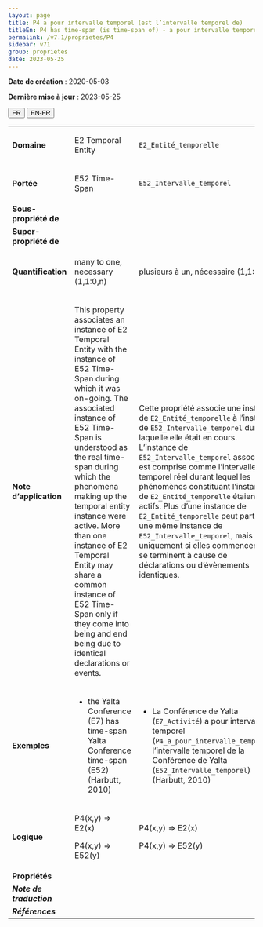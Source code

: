 ```yaml
---
layout: page
title: P4 a pour intervalle temporel (est l’intervalle temporel de)
titleEn: P4 has time-span (is time-span of) - a pour intervalle temporel (est l’intervalle temporel de)
permalink: /v7.1/proprietes/P4
sidebar: v71
group: proprietes
date: 2023-05-25
---
```


**Date de création** : 2020-05-03

**Dernière mise à jour** : 2023-05-25

<div class="lang-buttons">
 <button id="fr" class="activate">FR</button>
 <button id="en-fr">EN-FR</button>
</div>

<table>
<tbody>
<tr>
<td><strong>Domaine</strong></td>
<td class="en">
<p>E2 Temporal Entity </p>
</td>
<td>
<p><code class="language-plaintext highlighter-rouge">E2_Entité_temporelle</code></p>
</td>
</tr>
<tr>
<td><strong>Portée</strong></td>
<td class="en">
<p>E52 Time-Span</p>
</td>
<td>
<p><code class="language-plaintext highlighter-rouge">E52_Intervalle_temporel</code></p>
</td>
</tr>
<tr>
<td><strong>Sous-propriété de</strong></td>
<td class="en">
</td>
<td>
</td>
</tr>
<tr>
<td><strong>Super-propriété de</strong></td>
<td class="en">
</td>
<td>
</td>
</tr>
<tr>
<td><strong>Quantification</strong></td>
<td class="en">
<p>many to one, necessary (1,1:0,n)</p>
</td>
<td>
<p>plusieurs à un, nécessaire (1,1:0,n)</p>
</td>
</tr>
<tr>
<td><strong>Note d’application</strong></td>
<td class="en">
<p>This property associates an instance of E2 Temporal Entity with the instance of E52 Time-Span during which it was on-going. The associated instance of E52 Time-Span is understood as the real time-span during which the phenomena making up the temporal entity instance were active. More than one instance of E2 Temporal Entity may share a common instance of E52 Time-Span only if they come into being and end being due to identical declarations or events.</p>
</td>
<td>
<p>Cette propriété associe une instance de <code class="language-plaintext highlighter-rouge">E2_Entité_temporelle</code> à l’instance de <code class="language-plaintext highlighter-rouge">E52_Intervalle_temporel</code> durant laquelle elle était en cours. L’instance de <code class="language-plaintext highlighter-rouge">E52_Intervalle_temporel</code> associée est comprise comme l’intervalle temporel réel durant lequel les phénomènes constituant l’instance de <code class="language-plaintext highlighter-rouge">E2_Entité_temporelle</code> étaient actifs. Plus d’une instance de <code class="language-plaintext highlighter-rouge">E2_Entité_temporelle</code> peut partager une même instance de <code class="language-plaintext highlighter-rouge">E52_Intervalle_temporel</code>, mais uniquement si elles commencent et se terminent à cause de déclarations ou d’évènements identiques. </p>
</td>
</tr>
<tr>
<td><strong>Exemples</strong></td>
<td class="en">
<ul>
<li><p>the Yalta Conference (E7) has time-span Yalta Conference time-span (E52) (Harbutt, 2010)</p>
</li>
</ul>
</td>
<td>
<ul>
<li><p>La Conférence de Yalta (<code class="language-plaintext highlighter-rouge">E7_Activité</code>) a pour intervalle temporel (<code class="language-plaintext highlighter-rouge">P4_a_pour_intervalle_temporel</code>) l’intervalle temporel de la Conférence de Yalta (<code class="language-plaintext highlighter-rouge">E52_Intervalle_temporel</code>) (Harbutt, 2010)</p>
</li>
</ul>
</td>
</tr>
<tr>
<td><strong>Logique</strong></td>
<td class="en">
<p>P4(x,y) ⇒ E2(x) </p>
<p>P4(x,y) ⇒ E52(y)</p>
</td>
<td>
<p>P4(x,y) ⇒ E2(x) </p>
<p>P4(x,y) ⇒ E52(y)</p>
</td>
</tr>
<tr>
<td><strong>Propriétés</strong></td>
<td class="en">
</td>
<td>
</td>
</tr>
<tr>
<td><strong><em>Note de traduction</em></strong></td>
<td colspan="2">
</td>
</tr>
<tr>
<td><strong><em>Références</em></strong></td>
<td colspan="2">
</td>
</tr>
</tbody>
</table>
